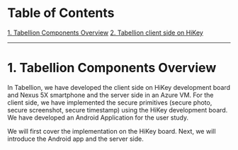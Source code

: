 # Table of Contents

[1. Tabellion Components Overview](Info/tabellion_components_overview.md)
[2. Tabellion client side on HiKey](https://github.com/trusslab/tabellion/tree/in_work/Info/tabellion_client_side_on_hikey.md)

------

# 1. Tabellion Components Overview

In Tabellion, we have developed the client side on HiKey development board and Nexus 5X smartphone and the server side in an Azure VM.
For the client side, we have implemented the secure primitives (secure photo, secure screenshot, secure timestamp) using the HiKey development board.
We have developed an Android Application for the user study.

We will first cover the implementation on the HiKey board.
Next, we will introduce the Android app and the server side.